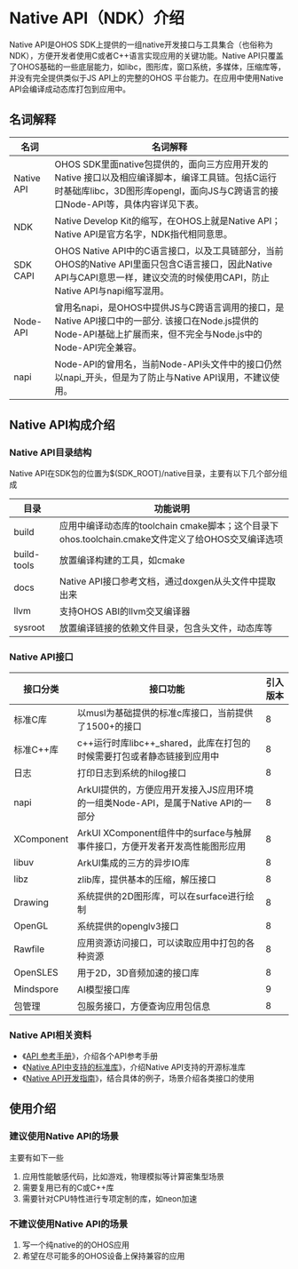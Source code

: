 # Native API（NDK）介绍

Native API是OHOS SDK上提供的一组native开发接口与工具集合（也俗称为NDK），方便开发者使用C或者C++语言实现应用的关键功能。Native API只覆盖了OHOS基础的一些底层能力，如libc，图形库，窗口系统，多媒体，压缩库等，并没有完全提供类似于JS API上的完整的OHOS 平台能力。在应用中使用Native API会编译成动态库打包到应用中。

## 名词解释
|名词|名词解释|
|--|--|
|Native API|OHOS SDK里面native包提供的，面向三方应用开发的Native 接口以及相应编译脚本，编译工具链。包括C运行时基础库libc，3D图形库opengl，面向JS与C跨语言的接口Node-API等，具体内容详见下表。|
|NDK|Native Develop Kit的缩写，在OHOS上就是Native API；Native API是官方名字，NDK指代相同意思。|
|SDK CAPI|OHOS Native API中的C语言接口，以及工具链部分，当前OHOS的Native API里面只包含C语言接口，因此Native API与CAPI意思一样，建议交流的时候使用CAPI，防止Native API与napi缩写混用。|
|Node-API|曾用名napi，是OHOS中提供JS与C跨语言调用的接口，是Native API接口中的一部分. 该接口在Node.js提供的Node-API基础上扩展而来，但不完全与Node.js中的Node-API完全兼容。 |
|napi|Node-API的曾用名，当前Node-API头文件中的接口仍然以napi_开头，但是为了防止与Native API误用，不建议使用。|
## Native API构成介绍

### Native API目录结构

Native API在SDK包的位置为$(SDK_ROOT)/native目录，主要有以下几个部分组成

|目录|功能说明|
|--|--|
|build|应用中编译动态库的toolchain cmake脚本；这个目录下ohos.toolchain.cmake文件定义了给OHOS交叉编译选项|
|build-tools|放置编译构建的工具，如cmake|
|docs|Native API接口参考文档，通过doxgen从头文件中提取出来|
|llvm|支持OHOS ABI的llvm交叉编译器|
|sysroot|放置编译链接的依赖文件目录，包含头文件，动态库等|

### Native API接口

|接口分类|接口功能|引入版本|
|--|--|--|
|标准C库|以musl为基础提供的标准c库接口，当前提供了1500+的接口|8|
|标准C++库|c++运行时库libc++_shared，此库在打包的时候需要打包或者静态链接到应用中|8|
|日志|打印日志到系统的hilog接口|8|
|napi|ArkUI提供的，方便应用开发接入JS应用环境的一组类Node-API，是属于Native API的一部分|8|
|XComponent|ArkUI XComponent组件中的surface与触屏事件接口，方便开发者开发高性能图形应用|8|
|libuv|ArkUI集成的三方的异步IO库|8|
|libz|zlib库，提供基本的压缩，解压接口|8|
|Drawing|系统提供的2D图形库，可以在surface进行绘制|8|
|OpenGL|系统提供的openglv3接口|8|
|Rawfile|应用资源访问接口，可以读取应用中打包的各种资源|8|
|OpenSLES|用于2D，3D音频加速的接口库|8|
|Mindspore|AI模型接口库|9|
|包管理|包服务接口，方便查询应用包信息|8|


### Native API相关资料
* 《[API 参考手册](./native-apis/Readme-CN.md)》，介绍各个API参考手册
* 《[Native API中支持的标准库](../reference/native-lib/third_party_libc/musl.md)》，介绍Native API支持的开源标准库
* 《[Native API开发指南](../napi/Readme-CN.md)》，结合具体的例子，场景介绍各类接口的使用


## 使用介绍

### 建议使用Native API的场景

主要有如下一些

1. 应用性能敏感代码，比如游戏，物理模拟等计算密集型场景
2. 需要复用已有的C或C++库
3. 需要针对CPU特性进行专项定制的库，如neon加速

### 不建议使用Native API的场景

1. 写一个纯native的的OHOS应用
2. 希望在尽可能多的OHOS设备上保持兼容的应用

